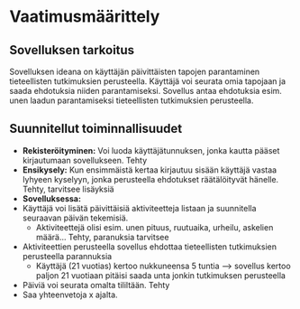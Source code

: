 # Vaatimusmäärittely
## Sovelluksen tarkoitus

Sovelluksen ideana on käyttäjän päivittäisten tapojen parantaminen tieteellisten tutkimuksien perusteella. Käyttäjä voi seurata omia tapojaan ja saada ehdotuksia niiden parantamiseksi. Sovellus antaa ehdotuksia esim. unen laadun parantamiseksi tieteellisten tutkimuksien perusteella.

## Suunnitellut toiminnallisuudet
- **Rekisteröityminen:** Voi luoda käyttäjätunnuksen, jonka kautta pääset kirjautumaan sovellukseen. Tehty
- **Ensikysely:** Kun ensimmäistä kertaa kirjautuu sisään käyttäjä vastaa lyhyeen kyselyyn, jonka perusteella ehdotukset räätälöityvät hänelle. 
Tehty, tarvitsee lisäyksiä
- **Sovelluksessa:** 
- Käyttäjä voi lisätä päivittäisiä aktiviteetteja listaan ja suunnitella seuraavan päivän tekemisiä.
    - Aktiviteettejä olisi esim. unen pituus, ruutuaika, urheilu, askelien määrä... Tehty, paranuksia tarvitsee
- Aktiviteettien perusteella sovellus ehdottaa tieteellisten tutkimuksien perusteella parannuksia
    - Käyttäjä (21 vuotias) kertoo nukkuneensa 5 tuntia --> sovellus kertoo paljon 21 vuotiaan pitäisi saada unta jonkin tutkimuksen perusteella
- Päiviä voi seurata omalta tililtään. Tehty
- Saa yhteenvetoja x ajalta. 


